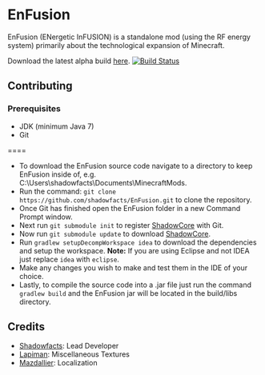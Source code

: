 # EnFusion
EnFusion (ENergetic InFUSION) is a standalone mod (using the RF energy system) primarily about the technological expansion of Minecraft.

Download the latest alpha build [here](https://drone.io/github.com/shadowfacts/EnFusion/files).
[![Build Status](https://drone.io/github.com/shadowfacts/EnFusion/status.png)](https://drone.io/github.com/shadowfacts/EnFusion/latest)

## Contributing
### Prerequisites
- JDK (minimum Java 7)
- Git

====

- To download the EnFusion source code navigate to a directory to keep EnFusion inside of, e.g. C:\Users\shadowfacts\Documents\MinecraftMods.
- Run the command: `git clone https://github.com/shadowfacts/EnFusion.git` to clone the repository.
- Once Git has finished open the EnFusion folder in a new Command Prompt window.
- Next run `git submodule init` to register [ShadowCore](https://github.com/shadowfacts/shadowcore) with Git.
- Now run `git submodule update` to download [ShadowCore](https://github.com/shadowfacts/shadowcore).
- Run `gradlew setupDecompWorkspace idea` to download the dependencies and setup the workspace. **Note:** If you are using Eclipse and not IDEA just replace `idea` with `eclipse`.
- Make any changes you wish to make and test them in the IDE of your choice.
- Lastly, to compile the source code into a .jar file just run the command `gradlew build` and the EnFusion jar will be located in the build/libs directory.



## Credits
- [Shadowfacts](https://github.com/shadowfacts): Lead Developer
- [Lapiman](https://github.com/lapiman): Miscellaneous Textures
- [Mazdallier](https://github.com/mazdallier): Localization
